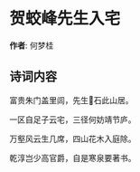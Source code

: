 # 贺蛟峰先生入宅

**作者**: 何梦桂

## 诗词内容

富贵朱门盖里闾，先生𣃁石此山居。

一区自足子云宅，三径何妨靖节庐。

万壑风云生几席，四山花木入庭除。

乾淳岂少高官爵，自是寒泉要著书。

